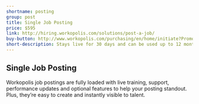 ```yaml
---
shortname: posting
group: post
title: Single Job Posting
price: $595
link: http://hiring.workopolis.com/solutions/post-a-job/
buy-button: http://www.workopolis.com/purchasing/en/home/initiate?PromoCode=NJPS1&Reset=True
short-description: Stays live for 30 days and can be used up to 12 months from date of purchase.
---
```


## Single Job Posting

Workopolis job postings are fully loaded with live training, support, performance updates and optional features to help your posting standout. Plus, they’re easy to create and instantly visible to talent.
